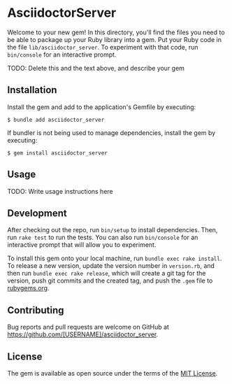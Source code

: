 # AsciidoctorServer

Welcome to your new gem! In this directory, you'll find the files you need to be able to package up your Ruby library into a gem. Put your Ruby code in the file `lib/asciidoctor_server`. To experiment with that code, run `bin/console` for an interactive prompt.

TODO: Delete this and the text above, and describe your gem

## Installation

Install the gem and add to the application's Gemfile by executing:

    $ bundle add asciidoctor_server

If bundler is not being used to manage dependencies, install the gem by executing:

    $ gem install asciidoctor_server

## Usage

TODO: Write usage instructions here

## Development

After checking out the repo, run `bin/setup` to install dependencies. Then, run `rake test` to run the tests. You can also run `bin/console` for an interactive prompt that will allow you to experiment.

To install this gem onto your local machine, run `bundle exec rake install`. To release a new version, update the version number in `version.rb`, and then run `bundle exec rake release`, which will create a git tag for the version, push git commits and the created tag, and push the `.gem` file to [rubygems.org](https://rubygems.org).

## Contributing

Bug reports and pull requests are welcome on GitHub at https://github.com/[USERNAME]/asciidoctor_server.

## License

The gem is available as open source under the terms of the [MIT License](https://opensource.org/licenses/MIT).
